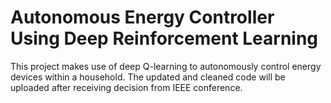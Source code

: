 # Autonomous Energy Controller Using Deep Reinforcement Learning
This project makes use of deep Q-learning to autonomously control energy devices within a household.
The updated and cleaned code will be uploaded after receiving decision from IEEE conference.
